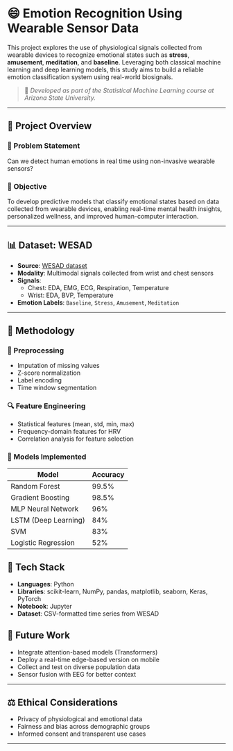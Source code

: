 # 😄 Emotion Recognition Using Wearable Sensor Data

This project explores the use of physiological signals collected from wearable devices to recognize emotional states such as **stress**, **amusement**, **meditation**, and **baseline**. Leveraging both classical machine learning and deep learning models, this study aims to build a reliable emotion classification system using real-world biosignals.

> 🧠 _Developed as part of the Statistical Machine Learning course at Arizona State University._

---

## 📌 Project Overview

### 🧩 Problem Statement

Can we detect human emotions in real time using non-invasive wearable sensors?

### 🎯 Objective

To develop predictive models that classify emotional states based on data collected from wearable devices, enabling real-time mental health insights, personalized wellness, and improved human-computer interaction.

---

## 📊 Dataset: WESAD

- **Source**: [WESAD dataset](https://archive.ics.uci.edu/ml/datasets/WESAD)
- **Modality**: Multimodal signals collected from wrist and chest sensors
- **Signals**:
  - Chest: EDA, EMG, ECG, Respiration, Temperature
  - Wrist: EDA, BVP, Temperature
- **Emotion Labels**: `Baseline`, `Stress`, `Amusement`, `Meditation`

---

## 🔧 Methodology

### 📐 Preprocessing
- Imputation of missing values
- Z-score normalization
- Label encoding
- Time window segmentation

### 🔍 Feature Engineering
- Statistical features (mean, std, min, max)
- Frequency-domain features for HRV
- Correlation analysis for feature selection

### 🤖 Models Implemented
| Model                    | Accuracy |
|--------------------------|----------|
| Random Forest            | 99.5%    |
| Gradient Boosting        | 98.5%    |
| MLP Neural Network       | 96%      |
| LSTM (Deep Learning)     | 84%      |
| SVM                      | 83%      |
| Logistic Regression      | 52%      |

## 🧰 Tech Stack

- **Languages**: Python
- **Libraries**: scikit-learn, NumPy, pandas, matplotlib, seaborn, Keras, PyTorch
- **Notebook**: Jupyter
- **Dataset**: CSV-formatted time series from WESAD

## 🚀 Future Work

- Integrate attention-based models (Transformers)
- Deploy a real-time edge-based version on mobile
- Collect and test on diverse population data
- Sensor fusion with EEG for better context

---

## ⚖️ Ethical Considerations

- Privacy of physiological and emotional data
- Fairness and bias across demographic groups
- Informed consent and transparent use cases

---


